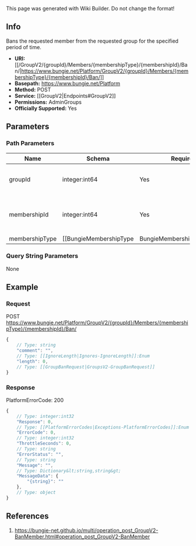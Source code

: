 <span class="wiki-builder">This page was generated with Wiki Builder. Do not change the format!</span>

## Info
Bans the requested member from the requested group for the specified period of time.

* **URI:** [[/GroupV2/{groupId}/Members/{membershipType}/{membershipId}/Ban/|https://www.bungie.net/Platform/GroupV2/{groupId}/Members/{membershipType}/{membershipId}/Ban/]]
* **Basepath:** https://www.bungie.net/Platform
* **Method:** POST
* **Service:** [[GroupV2|Endpoints#GroupV2]]
* **Permissions:** AdminGroups
* **Officially Supported:** Yes

## Parameters
### Path Parameters
Name | Schema | Required | Description
---- | ------ | -------- | -----------
groupId | integer:int64 | Yes | Group ID that has the member to ban.
membershipId | integer:int64 | Yes | Membership ID of the member to ban from the group.
membershipType | [[BungieMembershipType|BungieMembershipType]]:Enum | Yes | Membership type of the provided membership ID.

### Query String Parameters
None

## Example
### Request
POST https://www.bungie.net/Platform/GroupV2/{groupId}/Members/{membershipType}/{membershipId}/Ban/
```javascript
{
    // Type: string
    "comment": "",
    // Type: [[IgnoreLength|Ignores-IgnoreLength]]:Enum
    "length": 0,
    // Type: [[GroupBanRequest|GroupsV2-GroupBanRequest]]
}

```

### Response
PlatformErrorCode: 200
```javascript
{
    // Type: integer:int32
    "Response": 0,
    // Type: [[PlatformErrorCodes|Exceptions-PlatformErrorCodes]]:Enum
    "ErrorCode": 0,
    // Type: integer:int32
    "ThrottleSeconds": 0,
    // Type: string
    "ErrorStatus": "",
    // Type: string
    "Message": "",
    // Type: Dictionary&lt;string,string&gt;
    "MessageData": {
        "{string}": ""
    },
    // Type: object
}

```

## References
1. https://bungie-net.github.io/multi/operation_post_GroupV2-BanMember.html#operation_post_GroupV2-BanMember
